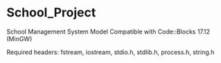 # School_Project
School Management System Model
Compatible with Code::Blocks 17.12 (MinGW)

Required headers:
 fstream, iostream, stdio.h, stdlib.h, process.h, string.h
